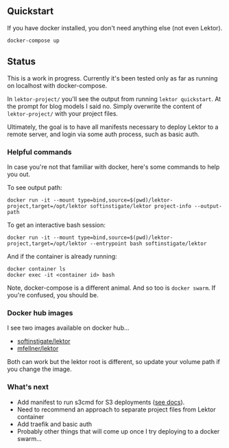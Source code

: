 ## Quickstart

If you have docker installed, you don't need anything else (not even Lektor).
```
docker-compose up
```


## Status

This is a work in progress. Currently it's been tested only as far as running on localhost with docker-compose.

In `lektor-project/` you'll see the output from running `lektor quickstart`. At the prompt for blog models I said no. Simply overwrite the content of `lektor-project/` with your project files.

Ultimately, the goal is to have all manifests necessary to deploy Lektor to a remote server, and login via
some auth process, such as basic auth.


### Helpful commands

In case you're not that familiar with docker, here's some commands to help you out.

To see output path:
```
docker run -it --mount type=bind,source=$(pwd)/lektor-project,target=/opt/lektor softinstigate/lektor project-info --output-path
```

To get an interactive bash session:
```
docker run -it --mount type=bind,source=$(pwd)/lektor-project,target=/opt/lektor --entrypoint bash softinstigate/lektor
```

And if the container is already running:
```
docker container ls
docker exec -it <container id> bash
```

Note, docker-compose is a different animal. And so too is `docker swarm`. If you're confused, you should be.


### Docker hub images

I see two images available on docker hub...
* [softinstigate/lektor](https://hub.docker.com/r/softinstigate/lektor/)
* [mfellner/lektor](https://hub.docker.com/r/mfellner/lektor/)

Both can work but the lektor root is different, so update your volume path if you change the image.


### What's next

* Add manifest to run s3cmd for S3 deployments ([see docs](https://www.getlektor.com/docs/deployment/)).
* Need to recommend an approach to separate project files from Lektor container
* Add traefik and basic auth
* Probably other things that will come up once I try deploying to a docker swarm...
